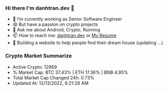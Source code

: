 ### Hi there I'm danhtran.dev 👋

- 🔭 I’m currently working as Senior Software Engineer
- 😄 But have a passion on crypto projects
- 💬 Ask me about Android, Crypto, Running 
- 📫 How to reach me: <a href="https://danhtran.dev" target="_blank">danhtran.dev</a> or <a href="Dan-Resume.pdf" target="_blank">My Resume</a>
- 🌱 Building a website to help people find their dream house (updating ...)

### Crypto Market Summarize
- Active Crypto: 12969
- % Market Cap: BTC 37.43% | ETH 17.36% | BNB 4.95%
- Total Market Cap Changed 24h: 0.73%
- Updated At: 12/13/2022, 6:21:28 AM
